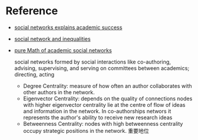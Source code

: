 # Reference 

 - [social networks explains academic success](https://www.pnas.org/content/pnas/116/3/792.full.pdf)
 - [social network and inequalities](https://anthrosource.onlinelibrary.wiley.com/doi/pdf/10.1111/aman.13158)
 - [pure Math of academic social networks](https://www.researchgate.net/publication/284765879_The_Mathematics_of_Social_Network_Analysis_Metrics_for_Academic_Social_Networks/link/5b8cdc1fa6fdcc5f8b7a4fbe/download)

	social networks formed by social interactions like co-authoring, advising, supervising, and serving on committees between academics; directing, acting

	

	 - Degree Centrality: measure of how often an author collaborates with other authors in the network. 
	 - Eigenvector Centrality: depends on the quality of connections nodes with higher eigenvector centrality lie at the centre of flow of ideas and information in the network.
	 In co-authorships networs it represents the author's ability to receive new research ideas
	 -  Betweenness Centrality: nodes with high betweenness centrality occupy strategic positions in the network. 重要地位
<!--stackedit_data:
eyJoaXN0b3J5IjpbMTU0OTQ1MDkzMSwtMjAzMjU4ODI1NiwtMj
U3MzgzMywtNzk5MzYzMDk4LC0xNjcyNTE0NzQsMTkwNzcxMzM1
NywzNzc3MDY3NzBdfQ==
-->